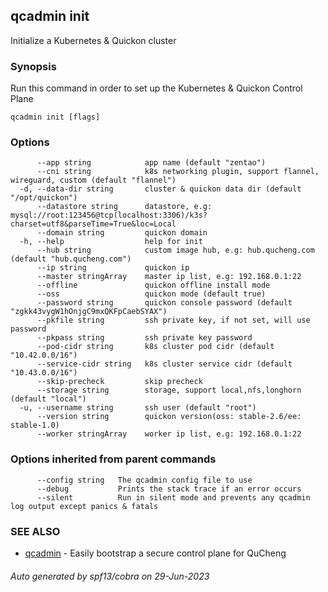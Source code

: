 ## qcadmin init

Initialize a Kubernetes & Quickon cluster

### Synopsis

Run this command in order to set up the Kubernetes & Quickon Control Plane

```
qcadmin init [flags]
```

### Options

```
      --app string            app name (default "zentao")
      --cni string            k8s networking plugin, support flannel, wireguard, custom (default "flannel")
  -d, --data-dir string       cluster & quickon data dir (default "/opt/quickon")
      --datastore string      datastore, e.g: mysql://root:123456@tcp(localhost:3306)/k3s?charset=utf8&parseTime=True&loc=Local
      --domain string         quickon domain
  -h, --help                  help for init
      --hub string            custom image hub, e.g: hub.qucheng.com (default "hub.qucheng.com")
      --ip string             quickon ip
      --master stringArray    master ip list, e.g: 192.168.0.1:22
      --offline               quickon offline install mode
      --oss                   quickon mode (default true)
      --password string       quickon console password (default "zgkk43vygW1hOnjgC9mxQKFpCaebSYAX")
      --pkfile string         ssh private key, if not set, will use password
      --pkpass string         ssh private key password
      --pod-cidr string       k8s cluster pod cidr (default "10.42.0.0/16")
      --service-cidr string   k8s cluster service cidr (default "10.43.0.0/16")
      --skip-precheck         skip precheck
      --storage string        storage, support local,nfs,longhorn (default "local")
  -u, --username string       ssh user (default "root")
      --version string        quickon version(oss: stable-2.6/ee: stable-1.0)
      --worker stringArray    worker ip list, e.g: 192.168.0.1:22
```

### Options inherited from parent commands

```
      --config string   The qcadmin config file to use
      --debug           Prints the stack trace if an error occurs
      --silent          Run in silent mode and prevents any qcadmin log output except panics & fatals
```

### SEE ALSO

* [qcadmin](qcadmin.md)	 - Easily bootstrap a secure control plane for QuCheng

###### Auto generated by spf13/cobra on 29-Jun-2023
